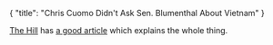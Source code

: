 {
  "title": "Chris Cuomo Didn't Ask Sen. Blumenthal About Vietnam"
}

[The Hill](http://thehill.com) has [a good
article](http://thehill.com/homenews/administration/318657-trump-blasts-cnn-cuomo-never-asked-blumenthal-about-long-term-lie-of) which explains the whole thing.